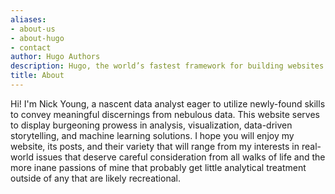 ```yaml
---
aliases:
- about-us
- about-hugo
- contact
author: Hugo Authors
description: Hugo, the world’s fastest framework for building websites
title: About
---
```


Hi! I'm Nick Young, a nascent data analyst eager to utilize newly-found skills to convey meaningful discernings from nebulous data. This website serves to display burgeoning prowess in analysis, visualization, data-driven storytelling, and machine learning solutions. I hope you will enjoy my website, its posts, and their variety that will range from my interests in real-world issues that deserve careful consideration from all walks of life and the more inane passions of mine that probably get little analytical treatment outside of any that are likely recreational. 